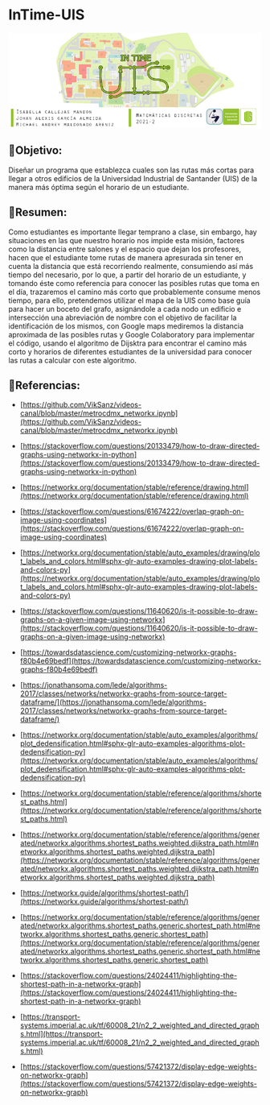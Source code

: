 # InTime-UIS
![Image text](https://github.com/IC-03/InTime-UIS/blob/main/Banner-InTimeUIS.jpg)
  

## 📌Objetivo:
Diseñar un programa que establezca cuales son las rutas más cortas para llegar a otros edificios de la Universidad Industrial de Santander (UIS) de la manera más óptima según el horario de un estudiante.


## 📌Resumen:
Como estudiantes es importante llegar temprano a clase, sin embargo, hay situaciones en las que nuestro horario nos impide esta misión, factores como la distancia entre salones y el espacio que dejan los profesores, hacen que el estudiante tome rutas de manera apresurada sin tener en cuenta la distancia que está recorriendo realmente, consumiendo así más tiempo del necesario, por lo que, a partir del horario de un estudiante, y tomando éste como referencia para conocer las posibles rutas que toma en el día, trazaremos el camino más corto que probablemente consume menos tiempo, para ello, pretendemos utilizar el mapa de la UIS como base guía para hacer un boceto del grafo, asignándole a cada nodo un edificio e intersección una abreviación de nombre con el objetivo de facilitar la identificación de los mismos, con Google maps mediremos la distancia aproximada de las posibles rutas y Google Colaboratory para implementar el código, usando el algoritmo de Dijsktra para encontrar el camino más corto y horarios de diferentes estudiantes de la universidad para conocer las rutas a calcular con este algoritmo.

## 📌Referencias:
-   [https://github.com/VikSanz/videos-canal/blob/master/metrocdmx_networkx.ipynb](https://github.com/VikSanz/videos-canal/blob/master/metrocdmx_networkx.ipynb)
    
-    [https://stackoverflow.com/questions/20133479/how-to-draw-directed-graphs-using-networkx-in-python](https://stackoverflow.com/questions/20133479/how-to-draw-directed-graphs-using-networkx-in-python)
    
-    [https://networkx.org/documentation/stable/reference/drawing.html](https://networkx.org/documentation/stable/reference/drawing.html)
    
-    [https://stackoverflow.com/questions/61674222/overlap-graph-on-image-using-coordinates](https://stackoverflow.com/questions/61674222/overlap-graph-on-image-using-coordinates)
    
-    [https://networkx.org/documentation/stable/auto_examples/drawing/plot_labels_and_colors.html#sphx-glr-auto-examples-drawing-plot-labels-and-colors-py](https://networkx.org/documentation/stable/auto_examples/drawing/plot_labels_and_colors.html#sphx-glr-auto-examples-drawing-plot-labels-and-colors-py)
    
-    [https://stackoverflow.com/questions/11640620/is-it-possible-to-draw-graphs-on-a-given-image-using-networkx](https://stackoverflow.com/questions/11640620/is-it-possible-to-draw-graphs-on-a-given-image-using-networkx)
    
-    [https://towardsdatascience.com/customizing-networkx-graphs-f80b4e69bedf](https://towardsdatascience.com/customizing-networkx-graphs-f80b4e69bedf)
    
-    [https://jonathansoma.com/lede/algorithms-2017/classes/networks/networkx-graphs-from-source-target-dataframe/](https://jonathansoma.com/lede/algorithms-2017/classes/networks/networkx-graphs-from-source-target-dataframe/)
    
-    [https://networkx.org/documentation/stable/auto_examples/algorithms/plot_dedensification.html#sphx-glr-auto-examples-algorithms-plot-dedensification-py](https://networkx.org/documentation/stable/auto_examples/algorithms/plot_dedensification.html#sphx-glr-auto-examples-algorithms-plot-dedensification-py)
    
-    [https://networkx.org/documentation/stable/reference/algorithms/shortest_paths.html](https://networkx.org/documentation/stable/reference/algorithms/shortest_paths.html)

- [https://networkx.org/documentation/stable/reference/algorithms/generated/networkx.algorithms.shortest_paths.weighted.dijkstra_path.html#networkx.algorithms.shortest_paths.weighted.dijkstra_path](https://networkx.org/documentation/stable/reference/algorithms/generated/networkx.algorithms.shortest_paths.weighted.dijkstra_path.html#networkx.algorithms.shortest_paths.weighted.dijkstra_path)
    
-    [https://networkx.guide/algorithms/shortest-path/](https://networkx.guide/algorithms/shortest-path/)
    
   -  [https://networkx.org/documentation/stable/reference/algorithms/generated/networkx.algorithms.shortest_paths.generic.shortest_path.html#networkx.algorithms.shortest_paths.generic.shortest_path](https://networkx.org/documentation/stable/reference/algorithms/generated/networkx.algorithms.shortest_paths.generic.shortest_path.html#networkx.algorithms.shortest_paths.generic.shortest_path)
    
-    [https://stackoverflow.com/questions/24024411/highlighting-the-shortest-path-in-a-networkx-graph](https://stackoverflow.com/questions/24024411/highlighting-the-shortest-path-in-a-networkx-graph)

- [https://transport-systems.imperial.ac.uk/tf/60008_21/n2_2_weighted_and_directed_graphs.html](https://transport-systems.imperial.ac.uk/tf/60008_21/n2_2_weighted_and_directed_graphs.html)

- [https://stackoverflow.com/questions/57421372/display-edge-weights-on-networkx-graph](https://stackoverflow.com/questions/57421372/display-edge-weights-on-networkx-graph)

